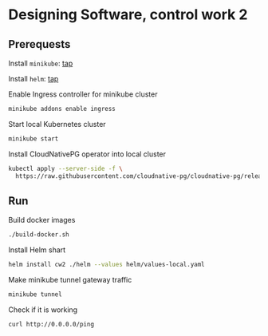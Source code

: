 # Designing Software, control work 2

## Prerequests

Install `minikube`: [tap](https://minikube.sigs.k8s.io/docs/start/?arch=%2Fmacos%2Farm64%2Fstable%2Fbinary+download)

Install `helm`: [tap](https://helm.sh/docs/intro/install/)

Enable Ingress controller for minikube cluster

```bash
minikube addons enable ingress
```

Start local Kubernetes cluster

```bash
minikube start
```

Install CloudNativePG operator into local cluster

```bash
kubectl apply --server-side -f \
  https://raw.githubusercontent.com/cloudnative-pg/cloudnative-pg/release-1.25/releases/cnpg-1.25.1.yaml
```

## Run

Build docker images

```bash
./build-docker.sh
```

Install Helm shart

```bash
helm install cw2 ./helm --values helm/values-local.yaml
```

Make minikube tunnel gateway traffic

```bash
minikube tunnel
```

Check if it is working

```bash
curl http://0.0.0.0/ping
```
